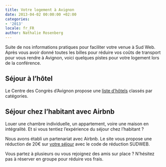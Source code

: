 ```yaml
---
title: Votre logement à Avignon
date: 2013-04-02 00:00:00 +02:00
categories:
- '2013'
locale: fr_FR
author: Nathalie Rosenberg
---
```


Suite de nos informations pratiques pour faciliter votre venue à Sud Web. Après vous avoir donné toutes les billes pour réduire vos coûts de transport pour vous rendre à Avignon, voici quelques pistes pour votre logement lors de la conférence.

## Séjour à l&rsquo;hôtel

Le Centre des Congrès d&rsquo;Avignon propose une <a href="http://www.avignon-congres.com/hotels/~~~/offres-1-1.html" target="_blank">liste d&rsquo;hôtels</a> classés par catégories.

## Séjour chez l&rsquo;habitant avec Airbnb

Louer une chambre individuelle, un appartement, voire une maison en intégralité. Et si vous tentiez l&rsquo;expérience du séjour chez l&rsquo;habitant ?

Nous avons établi un partenariat avec Airbnb. Le site vous propose une réduction de 20€ sur <a title="Le site Airbnb" href="https://www.airbnb.fr/" target="_blank">votre séjour</a> avec le code de réduction SUDWEB.

Vous partez à plusieurs ou vous rejoignez des amis sur place ? N&rsquo;hésitez pas à réserver en groupe pour réduire vos frais.

[1]: http://sudweb.fr/blog/2013/se-rendre-a-avignon/ "Train, avion, voiture, bus : comment faire de Sud Web un very good trip"
